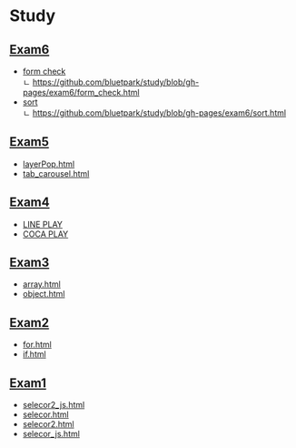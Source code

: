 # Study

## [Exam6](https://github.com/bluetpark/study/tree/gh-pages/exam6)
- [form check](https://bluetpark.github.io/study/exam6/form_check.html)    
ㄴ https://github.com/bluetpark/study/blob/gh-pages/exam6/form_check.html
- [sort](https://bluetpark.github.io/study/exam6/sort.html)    
ㄴ https://github.com/bluetpark/study/blob/gh-pages/exam6/sort.html

## [Exam5](https://github.com/bluetpark/study/tree/gh-pages/exam5)
- [layerPop.html](https://bluetpark.github.io/study/exam5/layerPop.html)
- [tab_carousel.html](https://bluetpark.github.io/study/exam5/tab_carousel.html)

## [Exam4](https://github.com/bluetpark/study/tree/gh-pages/exam4)
- [LINE PLAY](https://bluetpark.github.io/study/exam4/lineplay/line_play.html)
- [COCA PLAY](https://bluetpark.github.io/study/exam4/cocaplay/coca.html)

## [Exam3](https://github.com/bluetpark/study/tree/gh-pages/exam3)
- [array.html](https://bluetpark.github.io/study/exam3/array.html)
- [object.html](https://bluetpark.github.io/study/exam3/object.html)

## [Exam2](https://github.com/bluetpark/study/tree/gh-pages/exam2)
- [for.html](https://bluetpark.github.io/study/exam2/for.html)
- [if.html](https://bluetpark.github.io/study/exam2/if.html)

## [Exam1](https://github.com/bluetpark/study/tree/gh-pages/exam1)
- [selecor2_js.html](https://bluetpark.github.io/study/exam1/selector2_js.html)
- [selecor.html](https://bluetpark.github.io/study/exam1/selector.html)
- [selecor2.html](https://bluetpark.github.io/study/exam1/selector2.html)
- [selecor_js.html](https://bluetpark.github.io/study/exam1/selector_js.html)

